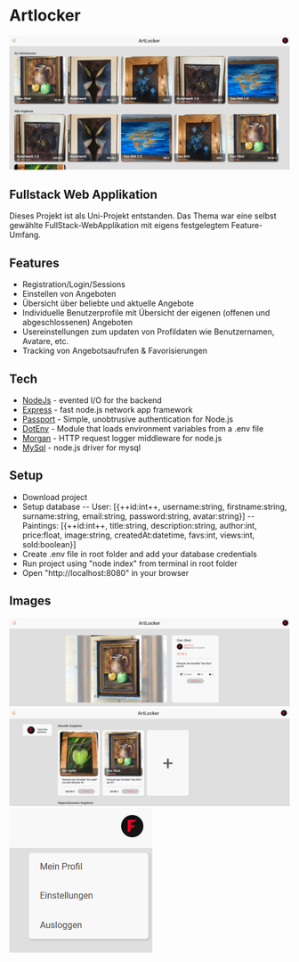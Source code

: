 # Artlocker
![mainpage](https://github.com/Flashrex/ArtLocker/blob/master/public/readme/main.png?raw=true)

## Fullstack Web Applikation
Dieses Projekt ist als Uni-Projekt entstanden.
Das Thema war eine selbst gewählte FullStack-WebApplikation mit eigens festgelegtem Feature-Umfang.

## Features
- Registration/Login/Sessions
- Einstellen von Angeboten
- Übersicht über beliebte und aktuelle Angebote
- Individuelle Benutzerprofile mit Übersicht der eigenen (offenen und abgeschlossenen) Angeboten
- Usereinstellungen zum updaten von Profildaten wie Benutzernamen, Avatare, etc.
- Tracking von Angebotsaufrufen & Favorisierungen

## Tech

- [NodeJs](https://nodejs.org/en/) - evented I/O for the backend
- [Express](https://expressjs.com/) - fast node.js network app framework
- [Passport](https://www.passportjs.org/) - Simple, unobtrusive authentication for Node.js
- [DotEnv](https://www.npmjs.com/package/dotenv) - Module that loads environment variables from a .env file
- [Morgan](https://www.npmjs.com/package/morgan) - HTTP request logger middleware for node.js
- [MySql](https://www.npmjs.com/package/mysql) - node.js driver for mysql

## Setup

- Download project
- Setup database
-- User: [{++id:int++, username:string, firstname:string, surname:string, email:string, password:string, avatar:string}]
-- Paintings: [{++id:int++, title:string, description:string, author:int, price:float, image:string, createdAt:datetime, favs:int, views:int, sold:boolean}]
- Create .env file in root folder and add your database credentials
- Run project using "node index" from terminal in root folder
- Open "http://localhost:8080" in your browser

## Images
![painting](https://github.com/Flashrex/ArtLocker/blob/master/public/readme/painting.png?raw=true)
![profile](https://github.com/Flashrex/ArtLocker/blob/master/public/readme/profile.png?raw=true)
![settings](https://github.com/Flashrex/ArtLocker/blob/master/public/readme/settings.png?raw=true)

